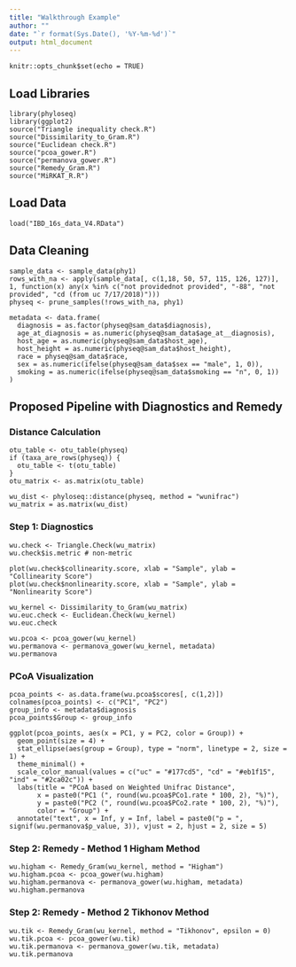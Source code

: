 ```yaml
---
title: "Walkthrough Example"
author: ""
date: "`r format(Sys.Date(), '%Y-%m-%d')`"
output: html_document
---
```


```{r setup, include=FALSE}
knitr::opts_chunk$set(echo = TRUE)
```

## Load Libraries

```{r load-libraries}
library(phyloseq)
library(ggplot2)
source("Triangle inequality check.R")
source("Dissimilarity_to_Gram.R")
source("Euclidean check.R")
source("pcoa_gower.R")
source("permanova_gower.R")
source("Remedy_Gram.R")
source("MiRKAT_R.R")
```

## Load Data

```{r load-data}
load("IBD_16s_data_V4.RData")
```

## Data Cleaning

```{r data-cleaning}
sample_data <- sample_data(phy1)
rows_with_na <- apply(sample_data[, c(1,18, 50, 57, 115, 126, 127)], 1, function(x) any(x %in% c("not providednot provided", "-88", "not provided", "cd (from uc 7/17/2018)")))
physeq <- prune_samples(!rows_with_na, phy1)

metadata <- data.frame(
  diagnosis = as.factor(physeq@sam_data$diagnosis),
  age_at_diagnosis = as.numeric(physeq@sam_data$age_at__diagnosis),
  host_age = as.numeric(physeq@sam_data$host_age),
  host_height = as.numeric(physeq@sam_data$host_height),
  race = physeq@sam_data$race,
  sex = as.numeric(ifelse(physeq@sam_data$sex == "male", 1, 0)),
  smoking = as.numeric(ifelse(physeq@sam_data$smoking == "n", 0, 1))
)
```

## Proposed Pipeline with Diagnostics and Remedy

### Distance Calculation

```{r distance-calculation}
otu_table <- otu_table(physeq)
if (taxa_are_rows(physeq)) {
  otu_table <- t(otu_table)
}
otu_matrix <- as.matrix(otu_table)

wu_dist <- phyloseq::distance(physeq, method = "wunifrac")
wu_matrix = as.matrix(wu_dist)
```

### Step 1: Diagnostics

```{r diagnostics}
wu.check <- Triangle.Check(wu_matrix)
wu.check$is.metric # non-metric

plot(wu.check$collinearity.score, xlab = "Sample", ylab = "Collinearity Score") 
plot(wu.check$nonlinearity.score, xlab = "Sample", ylab = "Nonlinearity Score")

wu_kernel <- Dissimilarity_to_Gram(wu_matrix)
wu.euc.check <- Euclidean.Check(wu_kernel)
wu.euc.check

wu.pcoa <- pcoa_gower(wu_kernel)
wu.permanova <- permanova_gower(wu_kernel, metadata)
wu.permanova
```

### PCoA Visualization

```{r pcoa-visualization}
pcoa_points <- as.data.frame(wu.pcoa$scores[, c(1,2)])
colnames(pcoa_points) <- c("PC1", "PC2")
group_info <- metadata$diagnosis
pcoa_points$Group <- group_info

ggplot(pcoa_points, aes(x = PC1, y = PC2, color = Group)) +
  geom_point(size = 4) +
  stat_ellipse(aes(group = Group), type = "norm", linetype = 2, size = 1) +  
  theme_minimal() +
  scale_color_manual(values = c("uc" = "#177cd5", "cd" = "#eb1f15", "ind" = "#2ca02c")) +
  labs(title = "PCoA based on Weighted Unifrac Distance", 
       x = paste0("PC1 (", round(wu.pcoa$PCo1.rate * 100, 2), "%)"),
       y = paste0("PC2 (", round(wu.pcoa$PCo2.rate * 100, 2), "%)"),
       color = "Group") +
  annotate("text", x = Inf, y = Inf, label = paste0("p = ", signif(wu.permanova$p_value, 3)), vjust = 2, hjust = 2, size = 5)
```

### Step 2: Remedy - Method 1 Higham Method

```{r remedy-higham}
wu.higham <- Remedy_Gram(wu_kernel, method = "Higham")
wu.higham.pcoa <- pcoa_gower(wu.higham)
wu.higham.permanova <- permanova_gower(wu.higham, metadata)
wu.higham.permanova
```

### Step 2: Remedy - Method 2 Tikhonov Method

```{r remedy-tikhonov}
wu.tik <- Remedy_Gram(wu_kernel, method = "Tikhonov", epsilon = 0)
wu.tik.pcoa <- pcoa_gower(wu.tik)
wu.tik.permanova <- permanova_gower(wu.tik, metadata)
wu.tik.permanova
```
